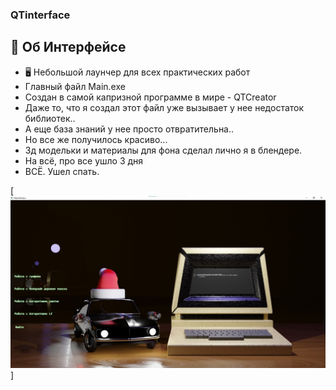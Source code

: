 ### QTinterface
## :book: Об Интерфейсе
- 🖥 Небольшой лаунчер для всех практических работ
- Главный файл Main.exe
- Создан в самой капризной программе в мире - QTCreator
- Даже то, что я создал этот файл уже вызывает у нее недостаток библиотек..
- А еще база знаний у нее просто отвратительна..
- Но все же получилось красиво...
- 3д модельки и материалы для фона сделал лично я в блендере.
- На всё, про все ушло 3 дня
- ВСЁ. Ушел спать.

[<img src="https://raw.githubusercontent.com/Liska511/QTInterface/master/BHaT09qJVGg.jpg" alt="👋 Hi there! I'm Liska511" title="👋 Hi there! I'm Liska511 "/>]
